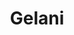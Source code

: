 ---
layout: post
categories: [rent, featured]
title: "Gelani"
price: "10249000"
address: "Mehrban Colony Multan"
type: "HOUSE FOR SALE"
area: "1024"
beds: "3"
baths: "2"
workshops: "1"
---